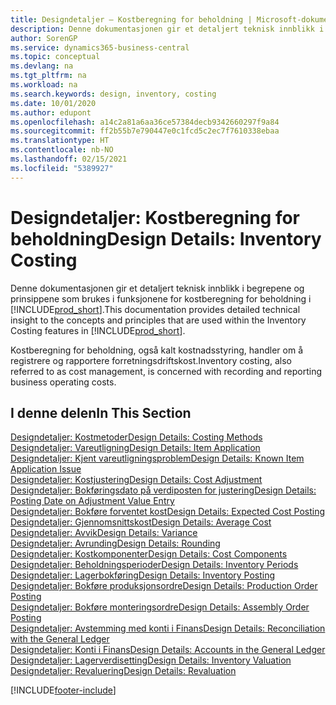 ```yaml
---
title: Designdetaljer – Kostberegning for beholdning | Microsoft-dokumentasjon
description: Denne dokumentasjonen gir et detaljert teknisk innblikk i begrepene og prinsippene som brukes i funksjonene for kostberegning for beholdning i Business Central.
author: SorenGP
ms.service: dynamics365-business-central
ms.topic: conceptual
ms.devlang: na
ms.tgt_pltfrm: na
ms.workload: na
ms.search.keywords: design, inventory, costing
ms.date: 10/01/2020
ms.author: edupont
ms.openlocfilehash: a14c2a81a6aa36ce57384decb9342660297f9a84
ms.sourcegitcommit: ff2b55b7e790447e0c1fcd5c2ec7f7610338ebaa
ms.translationtype: HT
ms.contentlocale: nb-NO
ms.lasthandoff: 02/15/2021
ms.locfileid: "5389927"
---
```

# <a name="design-details-inventory-costing"></a><span data-ttu-id="fc89c-103">Designdetaljer: Kostberegning for beholdning</span><span class="sxs-lookup"><span data-stu-id="fc89c-103">Design Details: Inventory Costing</span></span>
<span data-ttu-id="fc89c-104">Denne dokumentasjonen gir et detaljert teknisk innblikk i begrepene og prinsippene som brukes i funksjonene for kostberegning for beholdning i [!INCLUDE[prod_short](includes/prod_short.md)].</span><span class="sxs-lookup"><span data-stu-id="fc89c-104">This documentation provides detailed technical insight to the concepts and principles that are used within the Inventory Costing features in [!INCLUDE[prod_short](includes/prod_short.md)].</span></span>  

<span data-ttu-id="fc89c-105">Kostberegning for beholdning, også kalt kostnadsstyring, handler om å registrere og rapportere forretningsdriftskost.</span><span class="sxs-lookup"><span data-stu-id="fc89c-105">Inventory costing, also referred to as cost management, is concerned with recording and reporting business operating costs.</span></span>  

## <a name="in-this-section"></a><span data-ttu-id="fc89c-106">I denne delen</span><span class="sxs-lookup"><span data-stu-id="fc89c-106">In This Section</span></span>  
[<span data-ttu-id="fc89c-107">Designdetaljer: Kostmetoder</span><span class="sxs-lookup"><span data-stu-id="fc89c-107">Design Details: Costing Methods</span></span>](design-details-costing-methods.md)  
[<span data-ttu-id="fc89c-108">Designdetaljer: Vareutligning</span><span class="sxs-lookup"><span data-stu-id="fc89c-108">Design Details: Item Application</span></span>](design-details-item-application.md)  
[<span data-ttu-id="fc89c-109">Designdetaljer: Kjent vareutligningsproblem</span><span class="sxs-lookup"><span data-stu-id="fc89c-109">Design Details: Known Item Application Issue</span></span>](design-details-inventory-zero-level-open-item-ledger-entries.md)  
[<span data-ttu-id="fc89c-110">Designdetaljer: Kostjustering</span><span class="sxs-lookup"><span data-stu-id="fc89c-110">Design Details: Cost Adjustment</span></span>](design-details-cost-adjustment.md)  
[<span data-ttu-id="fc89c-111">Designdetaljer: Bokføringsdato på verdiposten for justering</span><span class="sxs-lookup"><span data-stu-id="fc89c-111">Design Details: Posting Date on Adjustment Value Entry</span></span>](design-details-inventory-adjustment-value-entry-posting-date.md)  
[<span data-ttu-id="fc89c-112">Designdetaljer: Bokføre forventet kost</span><span class="sxs-lookup"><span data-stu-id="fc89c-112">Design Details: Expected Cost Posting</span></span>](design-details-expected-cost-posting.md)  
[<span data-ttu-id="fc89c-113">Designdetaljer: Gjennomsnittskost</span><span class="sxs-lookup"><span data-stu-id="fc89c-113">Design Details: Average Cost</span></span>](design-details-average-cost.md)  
[<span data-ttu-id="fc89c-114">Designdetaljer: Avvik</span><span class="sxs-lookup"><span data-stu-id="fc89c-114">Design Details: Variance</span></span>](design-details-variance.md)  
[<span data-ttu-id="fc89c-115">Designdetaljer: Avrunding</span><span class="sxs-lookup"><span data-stu-id="fc89c-115">Design Details: Rounding</span></span>](design-details-rounding.md)  
[<span data-ttu-id="fc89c-116">Designdetaljer: Kostkomponenter</span><span class="sxs-lookup"><span data-stu-id="fc89c-116">Design Details: Cost Components</span></span>](design-details-cost-components.md)  
[<span data-ttu-id="fc89c-117">Designdetaljer: Beholdningsperioder</span><span class="sxs-lookup"><span data-stu-id="fc89c-117">Design Details: Inventory Periods</span></span>](design-details-inventory-periods.md)  
[<span data-ttu-id="fc89c-118">Designdetaljer: Lagerbokføring</span><span class="sxs-lookup"><span data-stu-id="fc89c-118">Design Details: Inventory Posting</span></span>](design-details-inventory-posting.md)  
[<span data-ttu-id="fc89c-119">Designdetaljer: Bokføre produksjonsordre</span><span class="sxs-lookup"><span data-stu-id="fc89c-119">Design Details: Production Order Posting</span></span>](design-details-production-order-posting.md)  
[<span data-ttu-id="fc89c-120">Designdetaljer: Bokføre monteringsordre</span><span class="sxs-lookup"><span data-stu-id="fc89c-120">Design Details: Assembly Order Posting</span></span>](design-details-assembly-order-posting.md)  
[<span data-ttu-id="fc89c-121">Designdetaljer: Avstemming med konti i Finans</span><span class="sxs-lookup"><span data-stu-id="fc89c-121">Design Details: Reconciliation with the General Ledger</span></span>](design-details-reconciliation-with-the-general-ledger.md)  
[<span data-ttu-id="fc89c-122">Designdetaljer: Konti i Finans</span><span class="sxs-lookup"><span data-stu-id="fc89c-122">Design Details: Accounts in the General Ledger</span></span>](design-details-accounts-in-the-general-ledger.md)  
[<span data-ttu-id="fc89c-123">Designdetaljer: Lagerverdisetting</span><span class="sxs-lookup"><span data-stu-id="fc89c-123">Design Details: Inventory Valuation</span></span>](design-details-inventory-valuation.md)  
[<span data-ttu-id="fc89c-124">Designdetaljer: Revaluering</span><span class="sxs-lookup"><span data-stu-id="fc89c-124">Design Details: Revaluation</span></span>](design-details-revaluation.md)


[!INCLUDE[footer-include](includes/footer-banner.md)]